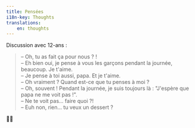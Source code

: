```yaml
---
title: Pensées
i18n-key: Thoughts
translations:
    en: thoughts
---
```


Discussion avec 12-ans :

> – Oh, tu as fait ça pour nous ? !  
> – Eh bien oui, je pense à vous les garçons pendant la journée, beaucoup. Je t'aime.  
> – Je pense à toi aussi, papa. Et je t'aime.  
> – Oh vraiment ? Quand est-ce que tu penses à moi ?  
> – Oh, souvent ! Pendant la journée, je suis toujours là : "J'espère que papa ne me voit pas !".  
> – Ne te voit pas... faire quoi ?!  
> – Euh non, rien... tu veux un dessert ?

🤦‍♂️